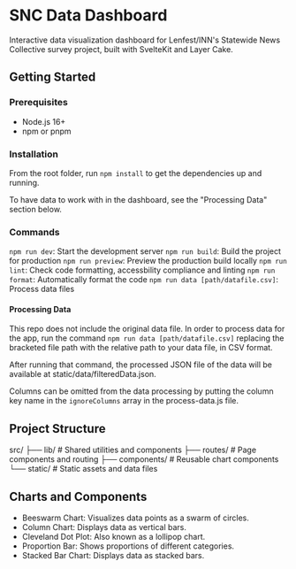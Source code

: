 # SNC Data Dashboard

Interactive data visualization dashboard for Lenfest/INN's Statewide News Collective survey project, built with SvelteKit and Layer Cake.

## Getting Started

### Prerequisites
- Node.js 16+
- npm or pnpm

### Installation
From the root folder, run `npm install` to get the dependencies up and running.

To have data to work with in the dashboard, see the "Processing Data" section below.

### Commands
`npm run dev`: Start the development server
`npm run build`: Build the project for production
`npm run preview`: Preview the production build locally
`npm run lint`: Check code formatting, accessbility compliance and linting
`npm run format`: Automatically format the code
`npm run data [path/datafile.csv]`: Process data files

#### Processing Data

This repo does not include the original data file. In order to process data for the app, run the command `npm run data [path/datafile.csv]` replacing the bracketed file path with the relative path to your data file, in CSV format.

After running that command, the processed JSON file of the data will be available at static/data/filteredData.json.

Columns can be omitted from the data processing by putting the column key name in the `ignoreColumns` array in the process-data.js file.

## Project Structure
src/
  ├── lib/           # Shared utilities and components
  ├── routes/        # Page components and routing
  ├── components/    # Reusable chart components
  └── static/        # Static assets and data files

## Charts and Components
- Beeswarm Chart: Visualizes data points as a swarm of circles.
- Column Chart: Displays data as vertical bars.
- Cleveland Dot Plot: Also known as a lollipop chart.
- Proportion Bar: Shows proportions of different categories.
- Stacked Bar Chart: Displays data as stacked bars.
